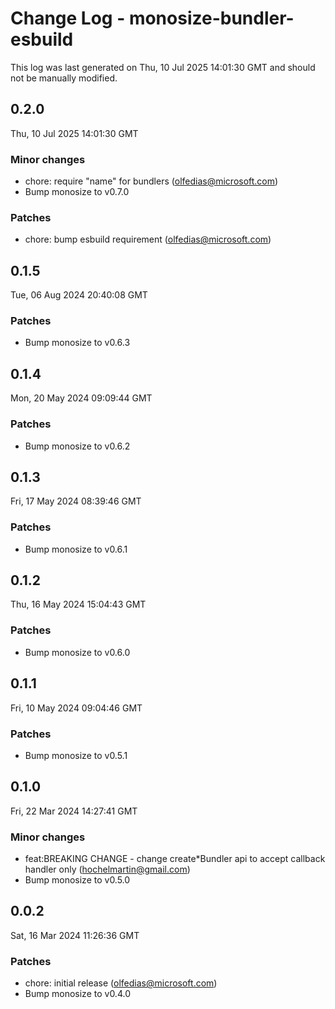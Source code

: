 # Change Log - monosize-bundler-esbuild

This log was last generated on Thu, 10 Jul 2025 14:01:30 GMT and should not be manually modified.

<!-- Start content -->

## 0.2.0

Thu, 10 Jul 2025 14:01:30 GMT

### Minor changes

- chore: require "name" for bundlers (olfedias@microsoft.com)
- Bump monosize to v0.7.0

### Patches

- chore: bump esbuild requirement (olfedias@microsoft.com)

## 0.1.5

Tue, 06 Aug 2024 20:40:08 GMT

### Patches

- Bump monosize to v0.6.3

## 0.1.4

Mon, 20 May 2024 09:09:44 GMT

### Patches

- Bump monosize to v0.6.2

## 0.1.3

Fri, 17 May 2024 08:39:46 GMT

### Patches

- Bump monosize to v0.6.1

## 0.1.2

Thu, 16 May 2024 15:04:43 GMT

### Patches

- Bump monosize to v0.6.0

## 0.1.1

Fri, 10 May 2024 09:04:46 GMT

### Patches

- Bump monosize to v0.5.1

## 0.1.0

Fri, 22 Mar 2024 14:27:41 GMT

### Minor changes

- feat:BREAKING CHANGE - change create*Bundler api to accept callback handler only (hochelmartin@gmail.com)
- Bump monosize to v0.5.0

## 0.0.2

Sat, 16 Mar 2024 11:26:36 GMT

### Patches

- chore: initial release (olfedias@microsoft.com)
- Bump monosize to v0.4.0
